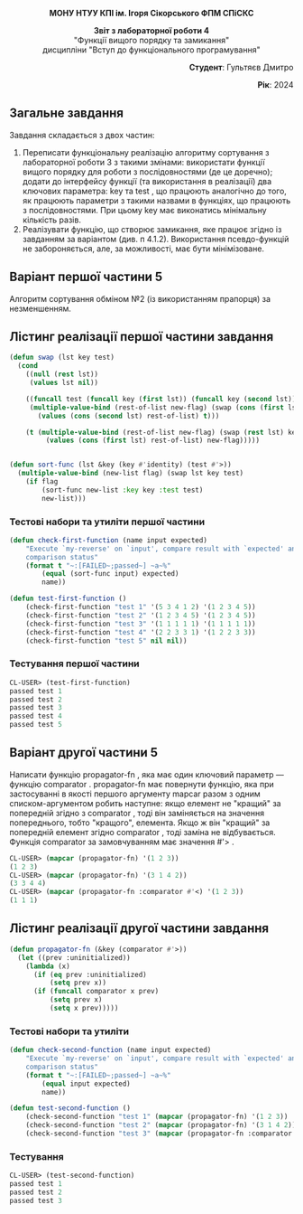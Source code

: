 <p align="center"><b>МОНУ НТУУ КПІ ім. Ігоря Сікорського ФПМ СПіСКС</b></p>
<p align="center">
<b>Звіт з лабораторної роботи 4</b><br/>
"Функції вищого порядку та замикання"<br/>
дисципліни "Вступ до функціонального програмування"
</p>
<p align="right"><b>Студент</b>: Гультяєв Дмитро</p>
<p align="right"><b>Рік</b>: 2024</p>

## Загальне завдання
Завдання складається з двох частин:
1. Переписати функціональну реалізацію алгоритму сортування з лабораторної
роботи 3 з такими змінами:
використати функції вищого порядку для роботи з послідовностями (де це
доречно);
додати до інтерфейсу функції (та використання в реалізації) два ключових
параметра: key та test , що працюють аналогічно до того, як працюють
параметри з такими назвами в функціях, що працюють з послідовностями. При
цьому key має виконатись мінімальну кількість разів.
2. Реалізувати функцію, що створює замикання, яке працює згідно із завданням за
варіантом (див. п 4.1.2). Використання псевдо-функцій не забороняється, але, за
можливості, має бути мінімізоване.

## Варіант першої частини 5
Алгоритм сортування обміном №2 (із використанням прапорця) за незменшенням.

## Лістинг реалізації першої частини завдання
```lisp
(defun swap (lst key test)
  (cond
    ((null (rest lst))
     (values lst nil))

    ((funcall test (funcall key (first lst)) (funcall key (second lst)))
     (multiple-value-bind (rest-of-list new-flag) (swap (cons (first lst) (rest (rest lst))) key test)
       (values (cons (second lst) rest-of-list) t)))

    (t (multiple-value-bind (rest-of-list new-flag) (swap (rest lst) key test)
         (values (cons (first lst) rest-of-list) new-flag)))))


(defun sort-func (lst &key (key #'identity) (test #'>))
  (multiple-value-bind (new-list flag) (swap lst key test)
    (if flag
        (sort-func new-list :key key :test test)
        new-list)))
```
### Тестові набори та утиліти першої частини
```lisp
(defun check-first-function (name input expected)
    "Execute `my-reverse' on `input', compare result with `expected' and print
    comparison status"
    (format t "~:[FAILED~;passed~] ~a~%"
        (equal (sort-func input) expected)
        name))

(defun test-first-function ()
    (check-first-function "test 1" '(5 3 4 1 2) '(1 2 3 4 5))  
    (check-first-function "test 2" '(1 2 3 4 5) '(1 2 3 4 5)) 
    (check-first-function "test 3" '(1 1 1 1 1) '(1 1 1 1 1))
    (check-first-function "test 4" '(2 2 3 3 1) '(1 2 2 3 3))
    (check-first-function "test 5" nil nil))
```
### Тестування першої частини
```lisp
CL-USER> (test-first-function)
passed test 1
passed test 2
passed test 3
passed test 4
passed test 5
```
## Варіант другої частини 5
Написати функцію propagator-fn , яка має один ключовий параметр — функцію
comparator . propagator-fn має повернути функцію, яка при застосуванні в якості
першого аргументу mapcar разом з одним списком-аргументом робить наступне: якщо
елемент не "кращий" за попередній згідно з comparator , тоді він заміняється на
значення попереднього, тобто "кращого", елемента. Якщо ж він "кращий" за попередній
елемент згідно comparator , тоді заміна не відбувається. Функція comparator за
замовчуванням має значення #'> .

```lisp
CL-USER> (mapcar (propagator-fn) '(1 2 3))
(1 2 3)
CL-USER> (mapcar (propagator-fn) '(3 1 4 2))
(3 3 4 4)
CL-USER> (mapcar (propagator-fn :comparator #'<) '(1 2 3))
(1 1 1)

```

## Лістинг реалізації другої частини завдання
```lisp
(defun propagator-fn (&key (comparator #'>))
  (let ((prev :uninitialized))  
    (lambda (x)
      (if (eq prev :uninitialized)  
          (setq prev x))
      (if (funcall comparator x prev)  
          (setq prev x)  
          (setq x prev)))))   
```
### Тестові набори та утиліти
```lisp
(defun check-second-function (name input expected)
    "Execute `my-reverse' on `input', compare result with `expected' and print
    comparison status"
    (format t "~:[FAILED~;passed~] ~a~%"
        (equal input expected)
        name))

(defun test-second-function ()
    (check-second-function "test 1" (mapcar (propagator-fn) '(1 2 3)) '(1 2 3))
    (check-second-function "test 2" (mapcar (propagator-fn) '(3 1 4 2)) '(3 3 4 4))
    (check-second-function "test 3" (mapcar (propagator-fn :comparator #'<) '(1 2 3)) '(1 1 1)))
```
### Тестування
```lisp
CL-USER> (test-second-function)
passed test 1
passed test 2
passed test 3
```

